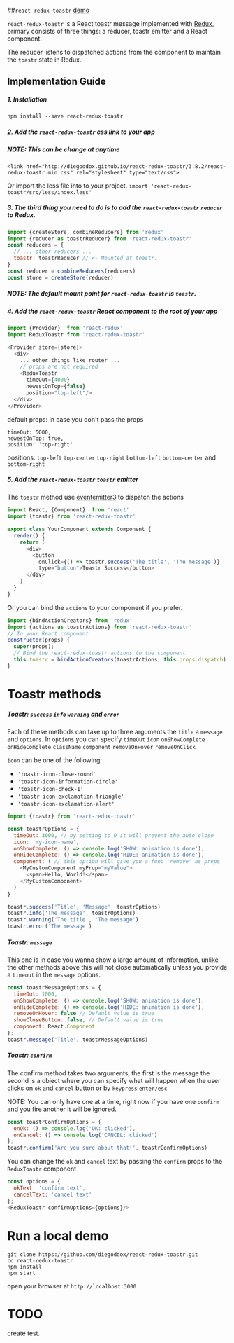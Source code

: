 ##`react-redux-toastr` [demo](http://diegoddox.github.io/react-redux-toastr/)

`react-redux-toastr` is a React toastr message implemented with [Redux](https://github.com/rackt/redux), primary consists of three things: a reducer, toastr emitter and a React component.

The reducer listens to dispatched actions from the component to maintain the `toastr` state in Redux.

## Implementation Guide

##### 1. Installation

`npm install --save react-redux-toastr`

##### 2. Add the `react-redux-toastr` css link to your app
##### NOTE: This can be change at anytime
```
<link href="http://diegoddox.github.io/react-redux-toastr/3.8.2/react-redux-toastr.min.css" rel="stylesheet" type="text/css">
```

Or import the less file into to your project.
`import 'react-redux-toastr/src/less/index.less'`

##### 3. The third thing you need to do is to add the `react-redux-toastr` `reducer` to Redux.

```javascript
import {createStore, combineReducers} from 'redux'
import {reducer as toastrReducer} from 'react-redux-toastr'
const reducers = {
  // ... other reducers ...
  toastr: toastrReducer // <- Mounted at toastr.
}
const reducer = combineReducers(reducers)
const store = createStore(reducer)
```

##### NOTE: The default mount point for `react-redux-toastr` is `toastr`.

##### 4. Add the `react-redux-toastr` React component to the root of your app

```javascript
import {Provider}  from 'react-redux'
import ReduxToastr from 'react-redux-toastr'

<Provider store={store}>
  <div>
    ... other things like router ...
    // props are not required
    <ReduxToastr
      timeOut={4000}
      newestOnTop={false}
      position="top-left"/>
  </div>
</Provider>
```

default props: In case you don't pass the props

```
timeOut: 5000,
newestOnTop: true,
position: 'top-right'
```

positions: `top-left` `top-center` `top-right`  `bottom-left` `bottom-center` and `bottom-right`

##### 5. Add the `react-redux-toastr`  `toastr` emitter
The `toastr` method use [eventemitter3](https://github.com/primus/eventemitter3) to dispatch the actions


```javascript
import React, {Component}  from 'react'
import {toastr} from 'react-redux-toastr'

export class YourComponent extends Component {
  render() {
    return (
      <div>
        <button
          onClick={() => toastr.success('The title', 'The message')}
          type="button">Toastr Success</button>
      </div>
    )
  }
}
```
Or you can bind the `actions` to your component if you prefer.

```javascript
import {bindActionCreators} from 'redux'
import {actions as toastrActions} from 'react-redux-toastr'
// In your React component
constructor(props) {
  super(props);
  // Bind the react-redux-toastr actions to the component
  this.toastr = bindActionCreators(toastrActions, this.props.dispatch)
}
```

# Toastr methods
##### Toastr: `success` `info` `warning` and `error`
Each of these methods can take up to three arguments the `title` a `message` and `options`.
In `options` you can specify `timeOut` `icon` `onShowComplete` `onHideComplete` `className` `component` `removeOnHover` `removeOnClick`

`icon` can be one of the following:
- `'toastr-icon-close-round'`
- `'toastr-icon-information-circle'`
- `'toastr-icon-check-1'`
- `'toastr-icon-exclamation-triangle'`
- `'toastr-icon-exclamation-alert'`


``` javascript
import {toastr} from 'react-redux-toastr'

const toastrOptions = {
  timeOut: 3000, // by setting to 0 it will prevent the auto close
  icon: 'my-icon-name',
  onShowComplete: () => console.log('SHOW: animation is done'),
  onHideComplete: () => console.log('HIDE: animation is done'),
  component: ( // this option will give you a func 'remove' as props
    <MyCustomComponent myProp="myValue">
      <span>Hello, World!</span>
    </MyCustomComponent>
  )
}

toastr.success('Title', 'Message', toastrOptions)
toastr.info('The message', toastrOptions)
toastr.warning('The title', 'The message')
toastr.error('The message')
```

##### Toastr: `message`
This one is in case you wanna show a large amount of information, unlike the other methods above this will not close automatically unless you provide a `timeout` in the `message` options.

```javascript
const toastrMessageOptions = {
  timeOut: 1000,
  onShowComplete: () => console.log('SHOW: animation is done'),
  onHideComplete: () => console.log('HIDE: animation is done'),
  removeOnHover: false // Default value is true 
  showCloseBotton: false, // Default value is true 
  component: React.Component
};
toastr.message('Title', toastrMessageOptions)
```

##### Toastr: `confirm`
The confirm method takes two arguments, the first is the message the second is a object where you can specify what will happen when the user clicks on `ok` and `cancel` button or by `keypress` `enter/esc`

NOTE: You can only have one at a time, right now if you have one `confirm` and you fire another it will be ignored.

```javascript
const toastrConfirmOptions = {
  onOk: () => console.log('OK: clicked'),
  onCancel: () => console.log('CANCEL: clicked')
};
toastr.confirm('Are you sure about that!', toastrConfirmOptions)
```

You can change the `ok` and `cancel` text by passing the `confirm` props to the `ReduxToastr` component

```javascript
const options = {
  okText: 'confirm text',
  cancelText: 'cancel text'
};
<ReduxToastr confirmOptions={options}/>
```

# Run a local demo
```
git clone https://github.com/diegoddox/react-redux-toastr.git
cd react-redux-toastr
npm install
npm start
```
open your browser at `http://localhost:3000`

# TODO
create test.
